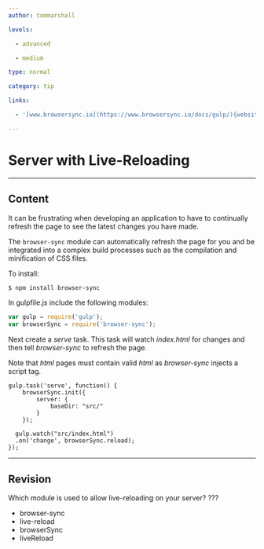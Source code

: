 ```yaml
---
author: tommarshall

levels:

  - advanced

  - medium

type: normal

category: tip

links:

  - '[www.browsersync.io](https://www.browsersync.io/docs/gulp/){website}'

---
```


# Server with Live-Reloading

---

## Content

It can be frustrating when developing an application to have to continually refresh the page to see the latest changes you have made.

The `browser-sync` module can automatically refresh the page for you and be integrated into a complex build processes such as the compilation and minification of CSS files.

To install:

```bash
$ npm install browser-sync
```

In gulpfile.js include the following modules:

```javaScript
var gulp = require('gulp');
var browserSync = require('browser-sync');
```

Next create a _serve_ task. This task will watch _index.html_ for changes and then tell _browser-sync_ to refresh the page.

Note that _html_ pages must contain valid _html_ as _browser-sync_ injects a script tag.

```
gulp.task('serve', function() {
    browserSync.init({
        server: {
            baseDir: "src/"
        }
    });

  gulp.watch("src/index.html")
  .on('change', browserSync.reload);
});
```

---

## Revision

Which module is used to allow live-reloading on your server? ???

- browser-sync
- live-reload
- browserSync
- liveReload

